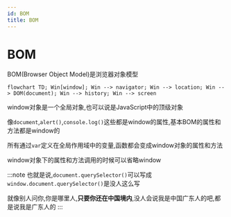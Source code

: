 ```yaml
---
id: BOM
title: BOM
---
```


# BOM

BOM(Browser Object Model)是浏览器对象模型

```mermaid
flowchart TD; Win[window]; Win --> navigator; Win --> location; Win --> DOM(document); Win --> history; Win --> screen
```

window对象是一个全局对象,也可以说是JavaScript中的顶级对象

像`document`,`alert()`,`console.log()`这些都是window的属性,基本BOM的属性和方法都是window的

所有通过`var`定义在全局作用域中的变量,函数都会变成window对象的属性和方法

window对象下的属性和方法调用的时候可以省略window

:::note
也就是说,`document.querySelector()`可以写成`window.document.querySelector()`是没人这么写

就像别人问你,你是哪里人,**只要你还在中国境内**,没人会说我是中国广东人的吧,都是说我是广东人的
:::
